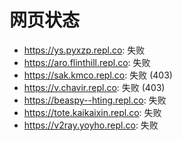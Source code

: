 # 网页状态
- https://ys.pyxzp.repl.co: 失败
- https://aro.flinthill.repl.co: 失败
- https://sak.kmco.repl.co: 失败 (403)
- https://v.chavir.repl.co: 失败 (403)
- https://beaspy--hting.repl.co: 失败
- https://tote.kaikaixin.repl.co: 失败
- https://v2ray.yoyho.repl.co: 失败
